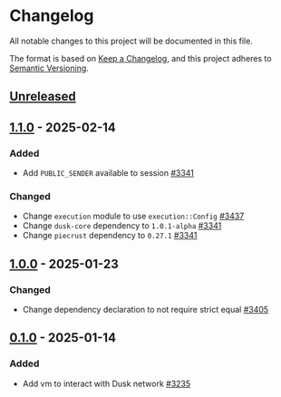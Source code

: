 # Changelog

All notable changes to this project will be documented in this file.

The format is based on [Keep a Changelog](https://keepachangelog.com/en/1.0.0/),
and this project adheres to [Semantic Versioning](https://semver.org/spec/v2.0.0.html).

## [Unreleased]

## [1.1.0] - 2025-02-14

### Added

- Add `PUBLIC_SENDER` available to session [#3341]

### Changed

- Change `execution` module to use `execution::Config` [#3437]
- Change `dusk-core` dependency to `1.0.1-alpha` [#3341]
- Change `piecrust` dependency to `0.27.1` [#3341]

## [1.0.0] - 2025-01-23

### Changed

- Change dependency declaration to not require strict equal [#3405]

## [0.1.0] - 2025-01-14

### Added

- Add vm to interact with Dusk network [#3235]

<!-- Issues -->
[#3235]: https://github.com/dusk-network/rusk/issues/3235
[#3341]: https://github.com/dusk-network/rusk/issues/3341
[#3405]: https://github.com/dusk-network/rusk/issues/3405
[#3437]: https://github.com/dusk-network/rusk/issues/3437

[Unreleased]: https://github.com/dusk-network/rusk/compare/dusk-vm-1.1.0...HEAD
[1.1.0]: https://github.com/dusk-network/rusk/compare/dusk-vm-1.0.0...dusk-vm-1.1.0
[1.0.0]: https://github.com/dusk-network/rusk/compare/dusk-vm-0.1.0...dusk-vm-1.0.0
[0.1.0]: https://github.com/dusk-network/rusk/tree/dusk-vm-0.1.0
